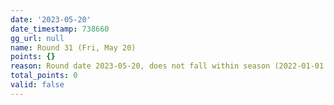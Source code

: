 ```yaml
---
date: '2023-05-20'
date_timestamp: 738660
gg_url: null
name: Round 31 (Fri, May 20)
points: {}
reason: Round date 2023-05-20, does not fall within season (2022-01-01 to 2022-12-30)
total_points: 0
valid: false
---
```

